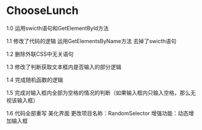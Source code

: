 # ChooseLunch
1.0
运用swicth语句和GetElementById方法

1.1
修改了代码的逻辑
运用GetElementsByName方法
去掉了swicth语句

1.2
删除外联CSS中无关语句

1.3
修改了判断获取文本框内是否输入的部分逻辑

1.4
完成随机函数的逻辑

1.5
完成对输入框内全部为空格的情况的判断（如果输入框内只输入空格，那么无视该输入框）

1.6
代码全部重写 美化界面 更改项目名称：RandomSelector
增强功能：动态增加输入框

